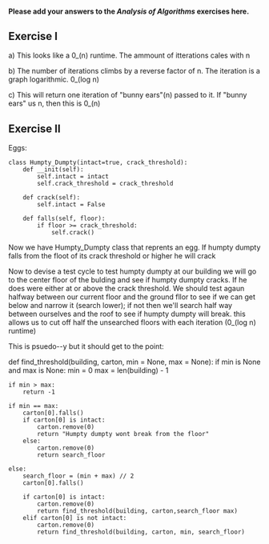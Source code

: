 #### Please add your answers to the ***Analysis of  Algorithms*** exercises here.

## Exercise I

a) This looks like a 0_(n) runtime. The ammount of itterations cales with n


b) The number of iterations climbs by a reverse factor of n. The iteration is a graph logarithmic.
0_(log n)


c) This will return one iteration of "bunny ears"(n) passed to it. If "bunny ears" us n, then this is 0_(n)

## Exercise II
Eggs:

    class Humpty_Dumpty(intact=true, crack_threshold):
        def __init(self):
            self.intact = intact
            self.crack_threshold = crack_threshold

        def crack(self):
            self.intact = False

        def falls(self, floor):
            if floor >= crack_threshold:
                self.crack()

Now we have Humpty_Dumpty class that reprents an egg. 
If humpty dumpty falls from the floot of its crack threshold or higher he will crack

Now to devise a test cycle to test humpty dumpty at our building 
we will go to the center floor of the bulding and see if humpty dumpty cracks. If he does were either at or above the crack
threshold. We should test agaun halfway between our current floor and the ground fllor to see if we can get below and narrow
it  (search lower); if not then we'll search half way between ourselves and the roof to see if humpty dumpty will break. 
this allows us to cut off half the unsearched floors with each iteration (0_(log n) runtime)

This is psuedo--y but it should get to the point:

def find_threshold(building, carton, min = None, max = None):
    if min is None and max is None:
        min = 0
        max = len(building) - 1

    if min > max:
        return -1

    if min == max:
        carton[0].falls()
        if carton[0] is intact:
            carton.remove(0)
            return "Humpty dumpty wont break from the floor"
        else:
            carton.remove(0)
            return search_floor

    else:
        search_floor = (min + max) // 2
        carton[0].falls()

        if carton[0] is intact:
            carton.remove(0)
            return find_threshold(building, carton,search_floor max)
        elif carton[0] is not intact:
            carton.remove(0)
            return find_threshold(building, carton, min, search_floor)



